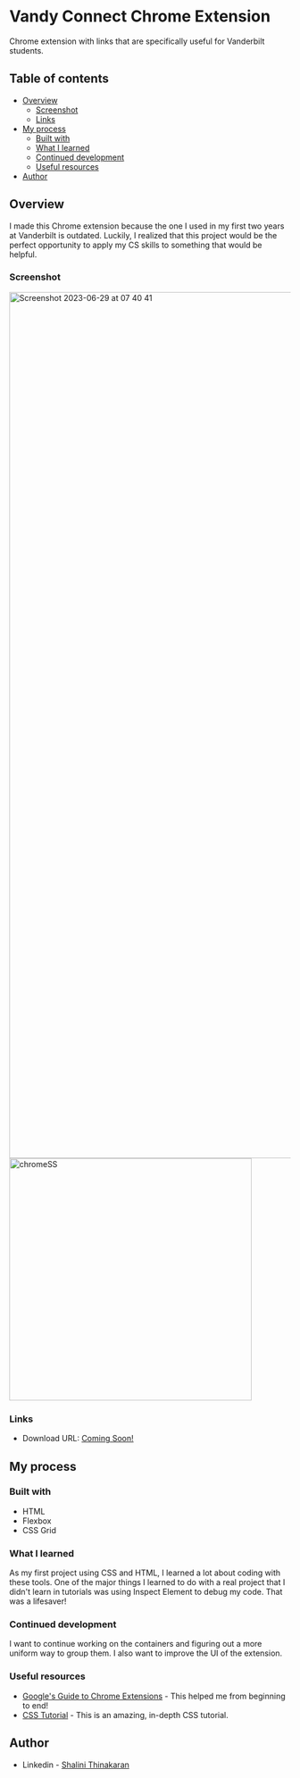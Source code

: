 # Vandy Connect Chrome Extension
Chrome extension with links that are specifically useful for Vanderbilt students.


## Table of contents

- [Overview](#overview)
  - [Screenshot](#screenshot)
  - [Links](#links)
- [My process](#my-process)
  - [Built with](#built-with)
  - [What I learned](#what-i-learned)
  - [Continued development](#continued-development)
  - [Useful resources](#useful-resources)
- [Author](#author)

## Overview

I made this Chrome extension because the one I used in my first two years at Vanderbilt is outdated. Luckily, I realized that this project would be the perfect opportunity to apply my CS skills to something that would be helpful. 

### Screenshot
<img width="1552" alt="Screenshot 2023-06-29 at 07 40 41" src="https://github.com/shalinialisha/vandy-connect-extension/assets/123770923/51229126-386f-40d0-a965-94545daba6a3">

<img width="434" alt="chromeSS" src="https://github.com/shalinialisha/vandy-connect-extension/assets/123770923/232293cf-8eaf-4f57-9982-28ec1384b622">


### Links

- Download URL: [Coming Soon!](https://your-solution-url.com)

## My process

### Built with

- HTML
- Flexbox
- CSS Grid

### What I learned

As my first project using CSS and HTML, I learned a lot about coding with these tools. One of the major things I learned to do with a real project that I didn't learn in tutorials was using Inspect Element to debug my code. That was a lifesaver!


### Continued development

I want to continue working on the containers and figuring out a more uniform way to group them. I also want to improve the UI of the extension. 

### Useful resources

- [Google's Guide to Chrome Extensions](https://developer.chrome.com/docs/extensions/mv3/getstarted/) - This helped me from beginning to end!
- [CSS Tutorial](https://www.youtube.com/watch?v=OXGznpKZ_sA&list=PLk2Y_yddkUEosrp8aD1d13balIPgvQ80G&ab_channel=freeCodeCamp.org) - This is an amazing, in-depth CSS tutorial.


## Author

- Linkedin - [Shalini Thinakaran](https://www.linkedin.com/in/shalinithinakaran/)

